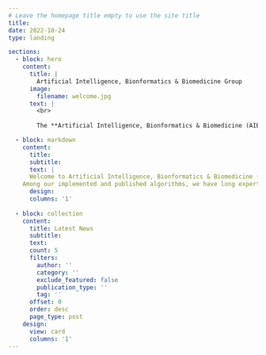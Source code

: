 ```yaml
---
# Leave the homepage title empty to use the site title
title:
date: 2022-10-24
type: landing

sections:
  - block: hero
    content:
      title: |
        Artificial Intelligence, Bionformatics & Biomedicine Group
      image:
        filename: welcome.jpg
      text: |
        <br>
        
        The **Artificial Intelligence, Bionformatics & Biomedicine (AIBioMed) Group** is a research group working on Artificial Intelligence and Machine Learning solutions for Bionformatics and Computational Medicine.

  - block: markdown
    content:
      title:
      subtitle:
      text: |
      Welcome to Artificial Intelligence, Bionformatics & Biomedicine (AIBioMed) Group, part of the Department of Computer Engineering, Automatics and Robotics (ICAR) of the University of Granada (UGR). The AIBioMed group focuses on discovering artificial intelligence and machine learning solutions for a diverse range of bioinformatics and biomedical problems. We are intereseted on dealing with Big Data from biological and biomedical fields, including genomics, medical imaging or clinical data, amongs others. Together with clinical collaborators, we aim to find new relevant biomarkers from huge amounts of data that can improve prognosis, diagnosis and treatments, that seeking for a more realistic personalized medicine and significantly impacting the quality of life in patients.
    Among our implemented and published algorithms, we have long expertise on both regression and classification machine learning solutions, multi-objective evolutionary algorithms or deep leaning solutions like generative or diffussion models.
      design:
      columns: '1'
  
  - block: collection
    content:
      title: Latest News
      subtitle:
      text:
      count: 5
      filters:
        author: ''
        category: ''
        exclude_featured: false
        publication_type: ''
        tag: ''
      offset: 0
      order: desc
      page_type: post
    design:
      view: card
      columns: '1'
---
```

